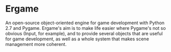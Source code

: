 Ergame
======
An open-source object-oriented engine for game development with Python 2.7 and Pygame. Ergame's aim is to make life easier where Pygame's not so obvious (Input, for example), and to provide several objects that are useful for game development, as well as a whole system that makes scene management more coherent.
